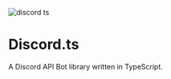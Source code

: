 ![discord ts](https://user-images.githubusercontent.com/62719703/192607501-9bdd8e0d-9e9f-4114-b25c-1a761529e5f5.png)
# Discord.ts
A Discord API Bot library written in TypeScript.
